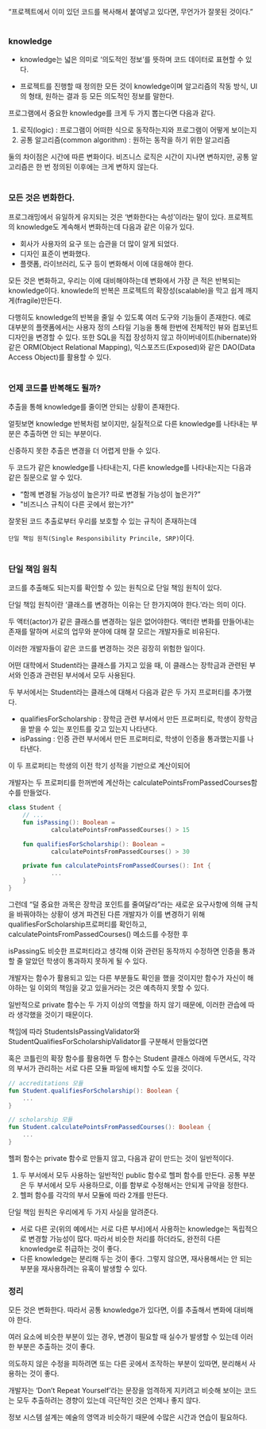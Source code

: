 “프로젝트에서 이미 있던 코드를 복사해서 붙여넣고 있다면, 무언가가 잘못된 것이다.”
</br>
</br>
### knowledge

- knowledge는 넓은 의미로 ‘의도적인 정보’를 뜻하며 코드 데이터로 표현할 수 있다.

- 프로젝트를 진행할 때 정의한 모든 것이 knowledge이며 알고리즘의 작동 방식, UI의 형태, 원하는 결과 등 모든 의도적인 정보를 말한다.

프로그램에서 중요한 knowledge를 크게 두 가지 뽑는다면 다음과 같다.

1. 로직(logic) : 프로그램이 어떠한 식으로 동작하는지와 프로그램이 어떻게 보이는지
2. 공통 알고리즘(common algorithm) : 원하는 동작을 하기 위한 알고리즘

둘의 차이점은 시간에 따른 변화이다. 비즈니스 로직은 시간이 지나면 변하지만, 공통 알고리즘은 한 번 정의된 이후에는 크게 변하지 않는다.
</br>
</br>
### 모든 것은 변화한다.

프로그래밍에서 유일하게 유지되는 것은 ‘변화한다는 속성’이라는 말이 있다. 프로젝트의 knowledge도 계속해서 변화하는데 다음과 같은 이유가 있다.

- 회사가 사용자의 요구 또는 습관을 더 많이 알게 되었다.
- 디자인 표준이 변화했다.
- 플랫폼, 라이브러리, 도구 등이 변화해서 이에 대응해야 한다.

모든 것은 변화하고, 우리는 이에 대비해야하는데 변화에서 가장 큰 적은 반복되는 knowledge이다. knowlede의 반복은 프로젝트의 확장성(scalable)을 막고 쉽게 깨지게(fragile)만든다.

다행히도 knowledge의 반복을 줄일 수 있도록 여러 도구와 기능들이 존재한다.
예로 대부분의 플랫폼에서는 사용자 정의 스타일 기능을 통해 한번에 전체적인 뷰와 컴포넌트 디자인을 변경할 수 있다.
또한 SQL을 직접 장성하지 않고 하이버네이트(hibernate)와 같은 ORM(Object Relational Mapping), 익스포즈드(Exposed)와 같은 DAO(Data Access Object)를 활용할 수 있다.
<br/>
<br/>
### 언제 코드를 반복해도 될까?

추출을 통해 knowledge를 줄이면 안되는 상황이 존재한다.

얼핏보면 knowledge 반복처럼 보이지만, 실질적으로 다른 knowledge를 나타내는 부분은 추출하면 안 되는 부분이다.

신중하지 못한 추출은 변경을 더 어렵게 만들 수 있다.

두 코드가 같은 knowledge를 나타내는지, 다른 knowledge를 나타내는지는 다음과 같은 질문으로 알 수 있다.
- “함께 변경될 가능성이 높은가? 따로 변경될 가능성이 높은가?”
- "비즈니스 규칙이 다른 곳에서 왔는가?"

잘못된 코드 추출로부터 우리를 보호할 수 있는 규칙이 존재하는데

`단일 책임 원칙(Single Responsibility Princile, SRP)`이다.
</br>
</br>
### 단일 책임 원칙

코드를 추출해도 되는지를 확인할 수 있는 원칙으로 단일 책임 원칙이 있다.

단일 책임 원칙이란 ‘클래스를 변경하는 이유는 단 한가지여야 한다.’라는 의미 이다.

두 액터(actor)가 같은 클래스를 변경하는 일은 없어야한다. 액터란 변화를 만들어내는 존재를 말하며 서로의 업무와 분야에 대해 잘 모르는 개발자들로 비유된다.

이러한 개발자들이 같은 코드를 변경하는 것은 굉장히 위험한 일이다.

어떤 대학에서 Student라는 클래스를 가지고 있을 때, 이 클래스는 장학금과 관련된 부서와 인증과 관련된 부서에서 모두 사용된다.

두 부서에서는 Student라는 클래스에 대해서 다음과 같은 두 가지 프로퍼티를 추가했다.

- qualifiesForScholarship : 장학금 관련 부서에서 만든 프로퍼티로, 학생이 장학금을 받을 수 있는 포인트를 갖고 있는지 나타낸다.
- isPassing : 인증 관련 부서에서 만든 프로퍼티로, 학생이 인증을 통과했는지를 나타낸다.

이 두 프로퍼티는 학생의 이전 학기 성적을 기반으로 계산이되어

개발자는 두 프로퍼티를 한꺼번에 계산하는 calculatePointsFromPassedCourses함수를 만들었다.

```kotlin
class Student {
	// ...
	fun isPassing(): Boolean =
			calculatePointsFromPassedCourses() > 15

	fun qualifiesForScholarship(): Boolean =
			calculatePointsFromPassedCourses() > 30

	private fun calculatePointsFromPassedCourses(): Int {
			...
	}
}
```

그런데 “덜 중요한 과목은 장학금 포인트를 줄여달라”라는 새로운 요구사항에 의해 규칙을 바꿔야하는 상황이 생겨 파견된 다른 개발자가 이를 변경하기 위해 qualifiesForScholarship프로퍼티를 확인하고, calculatePointsFromPassedCourses() 메소드를 수정한 후

isPassing도 비슷한 프로퍼티라고 생각해 이와 관련된 동작까지 수정하면 인증을 통과할 줄 알았던 학생이 통과하지 못하게 될 수 있다.

개발자는 함수가 활용되고 있는 다른 부분들도 확인을 했을 것이지만 함수가 자신이 해야하는 일 이외의 책임을 갖고 있을거라는 것은 예측하지 못할 수 있다.

일반적으로 private 함수는 두 가지 이상의 역할을 하지 않기 때문에, 이러한 관습에 따라 생각했을 것이기 때문이다.

책임에 따라 StudentsIsPassingValidator와 StudentQualifiesForScholarshipValidator를 구분해서 만들었다면

혹은 코틀린의 확장 함수를 활용하면 두 함수는 Student 클래스 아래에 두면서도, 각각의 부서가 관리하는 서로 다른 모듈 파일에 배치할 수도 있을 것이다.

```kotlin
// accreditations 모듈
fun Student.qualifiesForScholarship(): Boolean {
	...
}

// scholarship 모듈
fun Student.calculatePointsFromPassedCourses(): Boolean {
	...
}
```

헬퍼 함수는 private 함수로 만들지 않고, 다음과 같이 만드는 것이 일반적이다.

1. 두 부서에서 모두 사용하는 일반적인 public 함수로 헬퍼 함수를 만든다. 공통 부분은 두 부서에서 모두 사용하므로, 이를 함부로 수정해서는 안되게 규약을 정한다.
2. 헬퍼 함수를 각각의 부서 모듈에 따라 2개를 만든다.

단일 책임 원칙은 우리에게 두 가지 사실을 알려준다.

- 서로 다른 곳(위의 예에서는 서로 다른 부서)에서 사용하는 knowledge는 독립적으로 변경할 가능성이 많다. 따라서 비슷한 처리를 하더라도, 완전히 다른 knowledge로 취급하는 것이 좋다.
- 다른 knowledge는 분리해 두는 것이 좋다. 그렇지 않으면, 재사용해서는 안 되는 부분을 재사용하려는 유혹이 발생할 수 있다.

### 정리

모든 것은 변화한다. 따라서 공통 knowledge가 있다면, 이를 추출해서 변화에 대비해야 한다.

여러 요소에 비슷한 부분이 있는 경우, 변경이 필요할 때 실수가 발생할 수 있는데 이러한 부분은 추출하는 것이 좋다.

의도하지 않은 수정을 피하려면 또는 다른 곳에서 조작하는 부분이 있따면, 분리해서 사용하는 것이 좋다.

개발자는 ‘Don’t Repeat Yourself’라는 문장을 엄격하게 지키려고 비슷해 보이는 코드는 모두 추출하려는 경향이 있는데 극단적인 것은 언제나 좋지 않다.

정보 시스템 설계는 예술의 영역과 비슷하기 때문에 수많은 시간과 연습이 필요하다.
